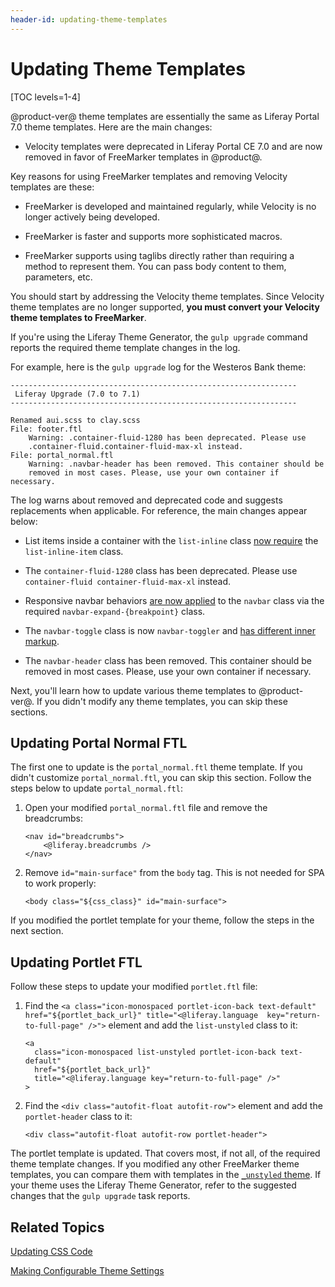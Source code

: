 ```yaml
---
header-id: updating-theme-templates
---
```


# Updating Theme Templates

[TOC levels=1-4]

@product-ver@ theme templates are essentially the same as Liferay Portal 7.0 
theme templates. Here are the main changes:

-   Velocity templates were deprecated in Liferay Portal CE 7.0 and are now 
    removed in favor of FreeMarker templates in @product@. 

Key reasons for using FreeMarker templates and removing Velocity templates
are these: 

-   FreeMarker is developed and maintained regularly, while Velocity is no longer
    actively being developed.
 
-   FreeMarker is faster and supports more sophisticated macros.

-   FreeMarker supports using taglibs directly rather than requiring a method 
    to represent them. You can pass body content to them, parameters, etc.

You should start by addressing the Velocity theme templates. Since Velocity 
theme templates are no longer supported, **you must convert your Velocity theme 
templates to FreeMarker**.

If you're using the Liferay Theme Generator, the `gulp upgrade` command reports 
the required theme template changes in the log. 

For example, here is the `gulp upgrade` log for the Westeros Bank theme:

    ----------------------------------------------------------------
     Liferay Upgrade (7.0 to 7.1)
    ----------------------------------------------------------------

    Renamed aui.scss to clay.scss
    File: footer.ftl
        Warning: .container-fluid-1280 has been deprecated. Please use 
        .container-fluid.container-fluid-max-xl instead.
    File: portal_normal.ftl
        Warning: .navbar-header has been removed. This container should be 
        removed in most cases. Please, use your own container if necessary.

The log warns about removed and deprecated code and suggests replacements when
applicable. For reference, the main changes appear below:

- List items inside a container with the `list-inline` class 
  [now require](https://getbootstrap.com/docs/4.0/migration/#typography) 
  the `list-inline-item` class. 

- The `container-fluid-1280` class has been deprecated. Please use 
  `container-fluid container-fluid-max-xl` instead.

- Responsive navbar behaviors 
  [are now applied](https://getbootstrap.com/docs/4.0/migration/#navbar)
  to the `navbar` class via the required `navbar-expand-{breakpoint}` class. 

- The `navbar-toggle` class is now `navbar-toggler` and 
  [has different inner markup](https://getbootstrap.com/docs/4.0/migration/#navbar). 

- The `navbar-header` class has been removed. This container should be removed 
  in most cases. Please, use your own container if necessary.

Next, you'll learn how to update various theme templates to @product-ver@. If 
you didn't modify any theme templates, you can skip these sections.

## Updating Portal Normal FTL

The first one to update is the `portal_normal.ftl` theme template. If you didn't 
customize `portal_normal.ftl`, you can skip this section. Follow the steps below 
to update `portal_normal.ftl`:

1.  Open your modified `portal_normal.ftl` file and remove the breadcrumbs:

        <nav id="breadcrumbs">		
            <@liferay.breadcrumbs />		
        </nav>

2.  Remove `id="main-surface"` from the `body` tag. This is not needed for SPA 
    to work properly:

        <body class="${css_class}" id="main-surface">

If you modified the portlet template for your theme, follow the steps in the 
next section. 

## Updating Portlet FTL

Follow these steps to update your modified `portlet.ftl` file:

1.  Find the `<a class="icon-monospaced portlet-icon-back text-default" 
    href="${portlet_back_url}" title="<@liferay.language 
    key="return-to-full-page" />">` element and add the `list-unstyled` class 
    to it:

        <a 
          class="icon-monospaced list-unstyled portlet-icon-back text-default" 
          href="${portlet_back_url}" 
          title="<@liferay.language key="return-to-full-page" />"
        >

2.  Find the `<div class="autofit-float autofit-row">` element and add the 
    `portlet-header` class to it:
    
        <div class="autofit-float autofit-row portlet-header">

The portlet template is updated. That covers most, if not all, of the required 
theme template changes. If you modified any other FreeMarker theme templates, 
you can compare them with templates in the 
[`_unstyled` theme](https://github.com/liferay/liferay-portal/tree/7.2.x/modules/apps/frontend-theme/frontend-theme-unstyled/src/main/resources/META-INF/resources/_unstyled/templates). 
If your theme uses the Liferay Theme Generator, refer to the suggested changes 
that the `gulp upgrade` task reports. 

## Related Topics

[Updating CSS Code](/docs/7-1/tutorials/-/knowledge_base/t/updating-css-code)

[Making Configurable Theme Settings](/docs/7-1/tutorials/-/knowledge_base/t/making-configurable-theme-settings)

